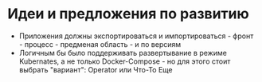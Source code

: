 # Идеи и предложения по развитию

* Приложения должны экспортироваться и импортироваться - фронт - процесс - предменая область - и по версиям
* Логичным бы было поддерживать развертывание в режиме Kubernates, а не только Docker-Compose - но для этого стоит выбрать "вариант": Operator или Что-То Еще
